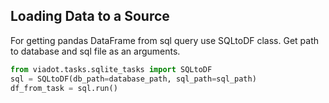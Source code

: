 ## Loading Data to a Source

For getting pandas DataFrame from sql query use SQLtoDF class.
Get path to database and sql file as an arguments.

```python
from viadot.tasks.sqlite_tasks import SQLtoDF
sql = SQLtoDF(db_path=database_path, sql_path=sql_path)
df_from_task = sql.run()
```
